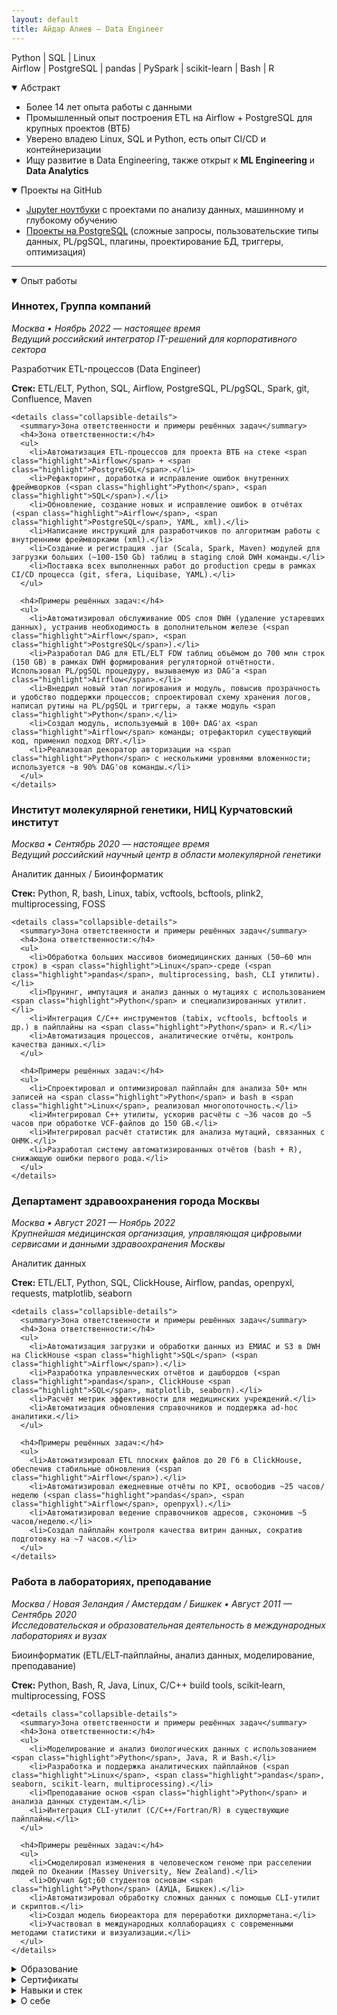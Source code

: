 ```yaml
---
layout: default
title: Айдар Алиев – Data Engineer
---
```


<section id="role" class="section section--role">
  <p class="skills">
    <span class="highlight">Python</span> | <span class="highlight">SQL</span> | <span class="highlight">Linux</span><br>
    <span class="highlight">Airflow</span> | <span class="highlight">PostgreSQL</span> | <span class="highlight">pandas</span> | PySpark | scikit-learn | Bash | R
  </p>
</section>

<details id="summary" class="fold" open>
  <summary>Абстракт</summary>
  <ul>
    <li>Более 14 лет опыта работы с данными</li>
    <li>Промышленный опыт построения ETL на <span class="highlight">Airflow</span> + <span class="highlight">PostgreSQL</span> для крупных проектов (ВТБ)</li>
    <li>Уверено владею <span class="highlight">Linux</span>, <span class="highlight">SQL</span> и <span class="highlight">Python</span>, есть опыт CI/CD и контейнеризации</li>
    <li>Ищу развитие в Data Engineering, также открыт к <strong>ML Engineering</strong> и <strong>Data Analytics</strong></li>
  </ul>
</details>

<details id="projects" class="fold" open>
  <summary>Проекты на GitHub</summary>
  <ul>
    <li><a class="proj-frag" href="https://github.com/aydaraliev/data_science_course_yandex">Jupyter ноутбуки</a> с проектами по анализу данных, машинному и глубокому обучению</li>
    <li><a class="proj-frag" href="https://github.com/aydaraliev/SQL_for_development_course_yandex">Проекты на <span class="highlight">PostgreSQL</span></a> (сложные запросы, пользовательские типы данных, PL/pgSQL, плагины, проектирование БД, триггеры, оптимизация)</li>
  </ul>
  <hr />
</details>

<details id="experience" class="fold" open>
  <summary>Опыт работы</summary>

  <article class="job">
    <h3>Иннотех, Группа компаний</h3>
    <p class="meta"><em>Москва • Ноябрь 2022 — настоящее время</em><br><em>Ведущий российский интегратор IT-решений для корпоративного сектора</em></p>
    <p class="job-title">Разработчик ETL-процессов (Data Engineer)</p>
    <p class="stack"><strong>Стек:</strong> ETL/ELT, <span class="highlight">Python</span>, <span class="highlight">SQL</span>, <span class="highlight">Airflow</span>, <span class="highlight">PostgreSQL</span>, PL/pgSQL, Spark, git, Confluence, Maven</p>

    <details class="collapsible-details">
      <summary>Зона ответственности и примеры решённых задач</summary>
      <h4>Зона ответственности:</h4>
      <ul>
        <li>Автоматизация ETL-процессов для проекта ВТБ на стеке <span class="highlight">Airflow</span> + <span class="highlight">PostgreSQL</span>.</li>
        <li>Рефакторинг, доработка и исправление ошибок внутренних фреймворков (<span class="highlight">Python</span>, <span class="highlight">SQL</span>).</li>
        <li>Обновление, создание новых и исправление ошибок в отчётах (<span class="highlight">Airflow</span>, <span class="highlight">PostgreSQL</span>, YAML, xml).</li>
        <li>Написание инструкций для разработчиков по алгоритмам работы с внутренними фреймворками (xml).</li>
        <li>Создание и регистрация .jar (Scala, Spark, Maven) модулей для загрузки больших (~100-150 Gb) таблиц в staging слой DWH команды.</li>
        <li>Поставка всех выполненных работ до production среды в рамках CI/CD процесса (git, sfera, Liquibase, YAML).</li>
      </ul>

      <h4>Примеры решённых задач:</h4>
      <ul>
        <li>Автоматизировал обслуживание ODS слоя DWH (удаление устаревших данных), устранив необходимость в дополнительном железе (<span class="highlight">Airflow</span>, <span class="highlight">PostgreSQL</span>).</li>
        <li>Разработал DAG для ETL/ELT FDW таблиц объёмом до 700 млн строк (150 GB) в рамках DWH формирования регуляторной отчётности. Использовал PL/pgSQL процедуру, вызываемую из DAG'а <span class="highlight">Airflow</span>.</li>
        <li>Внедрил новый этап логирования и модуль, повысив прозрачность и удобство поддержки процессов; спроектировал схему хранения логов, написал рутины на PL/pgSQL и триггеры, а также модуль <span class="highlight">Python</span>.</li>
        <li>Создал модуль, используемый в 100+ DAG'ах <span class="highlight">Airflow</span> команды; отрефакторил существующий код, применил подход DRY.</li>
        <li>Реализовал декоратор авторизации на <span class="highlight">Python</span> с несколькими уровнями вложенности; используется ~в 90% DAG'ов команды.</li>
      </ul>
    </details>
  </article>

  <article class="job">
    <h3>Институт молекулярной генетики, НИЦ Курчатовский институт</h3>
    <p class="meta"><em>Москва • Сентябрь 2020 — настоящее время</em><br><em>Ведущий российский научный центр в области молекулярной генетики</em></p>
    <p class="job-title">Аналитик данных / Биоинформатик</p>
    <p class="stack"><strong>Стек:</strong> <span class="highlight">Python</span>, R, bash, <span class="highlight">Linux</span>, tabix, vcftools, bcftools, plink2, multiprocessing, FOSS</p>

    <details class="collapsible-details">
      <summary>Зона ответственности и примеры решённых задач</summary>
      <h4>Зона ответственности:</h4>
      <ul>
        <li>Обработка больших массивов биомедицинских данных (50–60 млн строк) в <span class="highlight">Linux</span>-среде (<span class="highlight">pandas</span>, multiprocessing, bash, CLI утилиты).</li>
        <li>Прунинг, импутация и анализ данных о мутациях с использованием <span class="highlight">Python</span> и специализированных утилит.</li>
        <li>Интеграция C/C++ инструментов (tabix, vcftools, bcftools и др.) в пайплайны на <span class="highlight">Python</span> и R.</li>
        <li>Автоматизация процессов, аналитические отчёты, контроль качества данных.</li>
      </ul>

      <h4>Примеры решённых задач:</h4>
      <ul>
        <li>Спроектировал и оптимизировал пайплайн для анализа 50+ млн записей на <span class="highlight">Python</span> и bash в <span class="highlight">Linux</span>, реализовал многопоточность.</li>
        <li>Интегрировал C++ утилиты, ускорив расчёты с ~36 часов до ~5 часов при обработке VCF-файлов до 150 GB.</li>
        <li>Интегрировал расчёт статистик для анализа мутаций, связанных с ОНМК.</li>
        <li>Разработал систему автоматизированных отчётов (bash + R), снижающую ошибки первого рода.</li>
      </ul>
    </details>
  </article>

  <article class="job">
    <h3>Департамент здравоохранения города Москвы</h3>
    <p class="meta"><em>Москва • Август 2021 — Ноябрь 2022</em><br><em>Крупнейшая медицинская организация, управляющая цифровыми сервисами и данными здравоохранения Москвы</em></p>
    <p class="job-title">Аналитик данных</p>
    <p class="stack"><strong>Стек:</strong> ETL/ELT, <span class="highlight">Python</span>, <span class="highlight">SQL</span>, ClickHouse, <span class="highlight">Airflow</span>, <span class="highlight">pandas</span>, openpyxl, requests, matplotlib, seaborn</p>

    <details class="collapsible-details">
      <summary>Зона ответственности и примеры решённых задач</summary>
      <h4>Зона ответственности:</h4>
      <ul>
        <li>Автоматизация загрузки и обработки данных из ЕМИАС и S3 в DWH на ClickHouse <span class="highlight">SQL</span> (<span class="highlight">Airflow</span>).</li>
        <li>Разработка управленческих отчётов и дашбордов (<span class="highlight">pandas</span>, ClickHouse <span class="highlight">SQL</span>, matplotlib, seaborn).</li>
        <li>Расчёт метрик эффективности для медицинских учреждений.</li>
        <li>Автоматизация обновления справочников и поддержка ad‑hoc аналитики.</li>
      </ul>

      <h4>Примеры решённых задач:</h4>
      <ul>
        <li>Автоматизировал ETL плоских файлов до 20 Гб в ClickHouse, обеспечив стабильные обновления (<span class="highlight">Airflow</span>).</li>
        <li>Автоматизировал ежедневные отчёты по KPI, освободив ~25 часов/неделю (<span class="highlight">pandas</span>, <span class="highlight">Airflow</span>, openpyxl).</li>
        <li>Автоматизировал ведение справочников адресов, сэкономив ~5 часов/неделю.</li>
        <li>Создал пайплайн контроля качества витрин данных, сократив подготовку на ~7 часов.</li>
      </ul>
    </details>
  </article>

  <!-- Restored block: Работа в лабораториях, преподавание -->
  <article class="job">
    <h3>Работа в лабораториях, преподавание</h3>
    <p class="meta"><em>Москва / Новая Зеландия / Амстердам / Бишкек • Август 2011 — Сентябрь 2020</em><br><em>Исследовательская и образовательная деятельность в международных лабораториях и вузах</em></p>
    <p class="job-title">Биоинформатик (ETL/ELT‑пайплайны, анализ данных, моделирование, преподавание)</p>
    <p class="stack"><strong>Стек:</strong> <span class="highlight">Python</span>, Bash, R, Java, <span class="highlight">Linux</span>, C/C++ build tools, scikit‑learn, multiprocessing, FOSS</p>

    <details class="collapsible-details">
      <summary>Зона ответственности и примеры решённых задач</summary>
      <h4>Зона ответственности:</h4>
      <ul>
        <li>Моделирование и анализ биологических данных с использованием <span class="highlight">Python</span>, Java, R и Bash.</li>
        <li>Разработка и поддержка аналитических пайплайнов (<span class="highlight">Linux</span>, <span class="highlight">pandas</span>, seaborn, scikit‑learn, multiprocessing).</li>
        <li>Преподавание основ <span class="highlight">Python</span> и анализа данных студентам.</li>
        <li>Интеграция CLI‑утилит (C/C++/Fortran/R) в существующие пайплайны.</li>
      </ul>

      <h4>Примеры решённых задач:</h4>
      <ul>
        <li>Смоделировал изменения в человеческом геноме при расселении людей по Океании (Massey University, New Zealand).</li>
        <li>Обучил &gt;60 студентов основам <span class="highlight">Python</span> (АУЦА, Бишкек).</li>
        <li>Автоматизировал обработку сложных данных с помощью CLI‑утилит и скриптов.</li>
        <li>Создал модель биореактора для переработки дихлорметана.</li>
        <li>Участвовал в международных коллаборациях с современными методами статистики и визуализации.</li>
      </ul>
    </details>
  </article>
</details>

<details id="education" class="fold">
  <summary>Образование</summary>
  <table>
    <thead>
      <tr><th>Год</th><th>Учебное заведение</th><th>Специальность и квалификация</th></tr>
    </thead>
    <tbody>
      <tr><td>2014</td><td>Massey University, Новая Зеландия</td><td>Master in Computational Biology</td></tr>
      <tr><td>2011</td><td>МГУ им. М.В. Ломоносова (ФФМ)</td><td>Лечебное дело (врач)</td></tr>
      <tr><td>2011</td><td>МГУ им. М.В. Ломоносова (ВМиК)</td><td>Разработчик (доп. квалификация)</td></tr>
    </tbody>
  </table>
</details>

<details id="certificates" class="fold">
  <summary>Сертификаты</summary>
  <ul>
    <li><strong>2024</strong> — <span class="highlight">SQL</span> для разработчиков (Яндекс Практикум)</li>
    <li><strong>2023</strong> — Специалист по Data Science (Яндекс Практикум)</li>
    <li><strong>2020</strong> — <span class="highlight">Python</span> and Flask Bootcamp (Udemy)</li>
    <li><strong>2018</strong> — Data Science Math Skills, Statistics with R, OOP in Java, REST APIs, Linear Algebra, Calculus (Coursera/edX/Stanford)</li>
  </ul>
</details>

<details id="skills" class="fold">
  <summary>Навыки и стек</summary>
  <ul>
    <li><strong>Языки:</strong> <span class="highlight">Python</span>, <span class="highlight">SQL</span>, R, Java</li>
    <li><strong>Модули <span class="highlight">Python</span>:</strong> multiprocessing, os, requests, json</li>
    <li><strong>Базы данных и хранилища:</strong> <span class="highlight">PostgreSQL</span>, ClickHouse, S3</li>
    <li><strong>ETL и Workflow:</strong> <span class="highlight">Airflow</span>, Cron, Prefect 2, PySpark, Spark</li>
    <li><strong>Анализ данных:</strong> <span class="highlight">pandas</span>, matplotlib, seaborn, scikit-learn, Jupyter, Excel</li>
    <li><strong>API и Web:</strong> REST, Flask, requests, json</li>
    <li><strong>DevOps:</strong> git, Docker, CI/CD</li>
    <li><strong>ОС:</strong> <span class="highlight">Linux</span> (Ubuntu, Tuxedo OS), Windows, MacOS</li>
  </ul>
</details>

<details id="about" class="fold">
  <summary>О себе</summary>
  <ul>
    <li>Учился программировать на ВМиК МГУ параллельно с дипломом врача (ФФМ МГУ).</li>
    <li>После выпуска занимался сначала биоинформатикой, затем полностью перешёл в ETL и Data Engineering.</li>
    <li>Уверенно владею <span class="highlight">Python</span> и <span class="highlight">SQL</span>. Стремлюсь углубить свои знания при помощи онлайн обучения.</li>
    <li>Имею 3 года промышленного опыта разработки ETL процессов (<span class="highlight">Airflow</span>, <span class="highlight">pandas</span>, <span class="highlight">PostgreSQL</span>, ClickHouse).</li>
    <li>Сторонник непрерывного обучения. Сейчас прохожу курс по инженерии данных на Яндекс Практикум. Поступил в магистратуру ВШЭ по инженерии данных (обучение онлайн).</li>
    <li>Слежу за новостями в области Data Science через подписку на medium.</li>
    <li>Изучал основы теории игр и эволюционные вычисления в Universiteit van Amsterdam и Vrije Universiteit (Амстердам).</li>
    <li>Анализировал структурированные данные и моделировал биологические системы.</li>
    <li>Преподавал <span class="highlight">Python</span> и основы анализа данных студентам.</li>
    <li>Уверенно работаю в командной строке <span class="highlight">Linux</span>, пишу скрипты на bash.</li>
    <li>Открыт к предложениям Data Engineer, ML Engineer и Data Analyst.</li>
  </ul>
</details>
